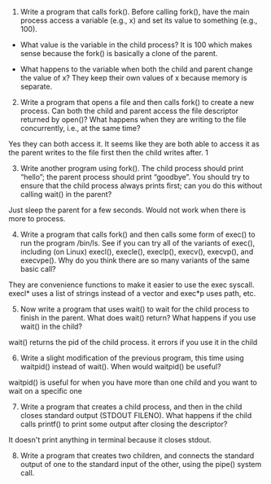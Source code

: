 1. Write a program that calls fork(). Before calling fork(), have the main process access a variable (e.g., x) and set its value to something (e.g., 100). 

- What value is the variable in the child process? 
It is 100 which makes sense because the fork() is basically a clone of the parent.

- What happens to the variable when both the child and parent change the value of x?
They keep their own values of x because memory is separate.

2. Write a program that opens a file and then calls fork() to create a new process. Can both the child and parent access the file descriptor returned by open()? What happens when they are writing to the file concurrently, i.e., at the same time?

Yes they can both access it. It seems like they are both able to access it as the parent writes to the file first then the child writes after. 1

3. Write another program using fork(). The child process should print “hello”; the parent process should print “goodbye”. You should try to ensure that the child process always prints first; can you do this without calling wait() in the parent?

Just sleep the parent for a few seconds. Would not work when there is more to process.

4. Write a program that calls fork() and then calls some form of exec() to run the program /bin/ls. See if you can try all of the variants of exec(), including (on Linux) execl(), execle(), execlp(), execv(), execvp(), and execvpe(). Why do you think there are so many variants of the same basic call?

They are convenience functions to make it easier to use the exec syscall. execl* uses a list of strings instead of a vector and exec*p uses path, etc. 

5. Now write a program that uses wait() to wait for the child process to finish in the parent. What does wait() return? What happens if you use wait() in the child?

wait() returns the pid of the child process. it errors if you use it in the child

6. Write a slight modification of the previous program, this time using waitpid() instead of wait(). When would waitpid() be useful?

waitpid() is useful for when you have more than one child and you want to wait on a specific one

7. Write a program that creates a child process, and then in the child closes standard output (STDOUT FILENO). What happens if the child calls printf() to print some output after closing the descriptor?

It doesn't print anything in terminal because it closes stdout.

8. Write a program that creates two children, and connects the standard output of one to the standard input of the other, using the pipe() system call.
